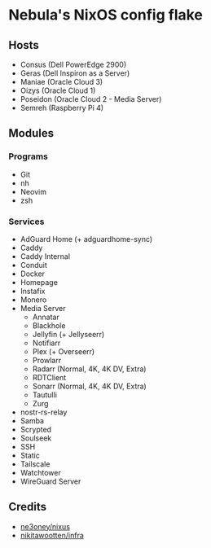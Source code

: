 # Nebula's NixOS config flake

## Hosts

- Consus (Dell PowerEdge 2900)
- Geras (Dell Inspiron as a Server)
- Maniae (Oracle Cloud 3)
- Oizys (Oracle Cloud 1)
- Poseidon (Oracle Cloud 2 - Media Server)
- Semreh (Raspberry Pi 4)

## Modules

### Programs

- Git
- nh
- Neovim
- zsh

### Services

- AdGuard Home (+ adguardhome-sync)
- Caddy
- Caddy Internal
- Conduit
- Docker
- Homepage
- Instafix
- Monero
- Media Server
  - Annatar
  - Blackhole
  - Jellyfin (+ Jellyseerr)
  - Notifiarr
  - Plex (+ Overseerr)
  - Prowlarr
  - Radarr (Normal, 4K, 4K DV, Extra)
  - RDTClient
  - Sonarr (Normal, 4K, 4K DV, Extra)
  - Tautulli
  - Zurg
- nostr-rs-relay
- Samba
- Scrypted
- Soulseek
- SSH
- Static
- Tailscale
- Watchtower
- WireGuard Server

## Credits

- [ne3oney/nixus](https://github.com/n3oney/nixus)
- [nikitawootten/infra](https://github.com/nikitawootten/infra)
